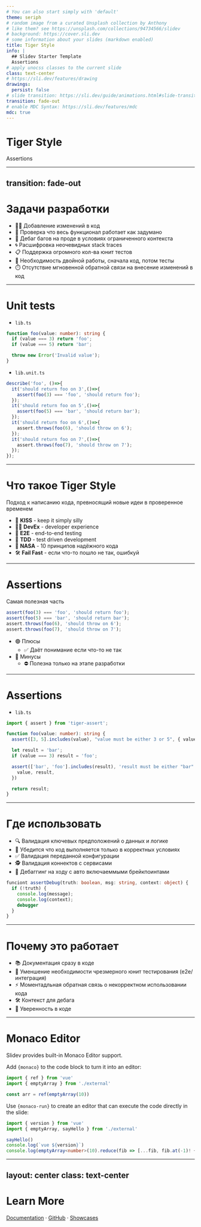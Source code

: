 ```yaml
---
# You can also start simply with 'default'
theme: seriph
# random image from a curated Unsplash collection by Anthony
# like them? see https://unsplash.com/collections/94734566/slidev
# background: https://cover.sli.dev
# some information about your slides (markdown enabled)
title: Tiger Style
info: |
  ## Slidev Starter Template
  Assertions
# apply unocss classes to the current slide
class: text-center
# https://sli.dev/features/drawing
drawings:
  persist: false
# slide transition: https://sli.dev/guide/animations.html#slide-transitions
transition: fade-out
# enable MDC Syntax: https://sli.dev/features/mdc
mdc: true
---
```


# Tiger Style

Assertions

---
transition: fade-out
---

# Задачи разработки

- 🧑‍💻 Добавление изменений в код
- 🧩 Проверка что весь функционал работает как задумано
- 🐛 Дебаг багов на проде в условиях ограниченного контекcта
- 🌀 Расшифровка неочевидных stack traces
- 📋 Поддержка огромного кол-ва юнит тестов
- 🤦 Необходимость двойной работы, сначала код, потом тесты
- ⏱️  Отсутствие мгновенной обратной связи на внесение изменений в код

<!--
Есть множество проблем/задач с которыми приходится сталкиваться в процессе поддержки продукта. Существующие решения безусловно облегчают работу но так же привносят свои ограничения и проблемы с которыми часто приходится боросться отдельно что в итоге может привести к двойной работе
-->

---

# Unit tests

- `lib.ts`
```ts
function foo(value: number): string {
  if (value === 3) return 'foo';
  if (value === 5) return 'bar';

  throw new Error('Invalid value');
}
```

- `lib.unit.ts`
```ts
describe('foo', ()=>{
  it('should return foo on 3',()=>{
    assert(foo(3) === 'foo', 'should return foo');
  });
  it('should return foo on 5',()=>{
    assert(foo(5) === 'bar', 'should return bar');
  });
  it('should return foo on 6',()=>{
    assert.throws(foo(6), 'should throw on 6');
  });
  it('should return foo on 7',()=>{
    assert.throws(foo(7), 'should throw on 7');
  });
});
```

<!--
Синтетический пример того как обычно выглядит проект. Код с какой-то функциональностью которую нам надо проверить и юнит тесты которые проверяют эту функциональность. При этом качество юнит тестов условно зависит от фантазии автора на момент написание и не гарантирует покрытие всех возможных крайних случаев
-->

---

# Что такое Tiger Style

Подход к написанию кода, превносящий новые идеи в проверенное временем

- 🤹 **KISS** - keep it simply silly
- 🧑‍💻 **DevEx** - developer experience
- 👶 **E2E** - end-to-end testing
- 📝 **TDD** - test driven development
- 🚀 **NASA** - 10 принципов надёжного кода
- 🛠 **Fail Fast** - если что-то пошло не так, ошибкуй
---

# Assertions

Самая полезная часть

```ts
assert(foo(3) === 'foo', 'should return foo');
assert(foo(5) === 'bar', 'should return bar');
assert.throws(foo(6), 'should throw on 6');
assert.throws(foo(7), 'should throw on 7');
```

- 🟢 Плюсы
  - ✅ Даёт понимание если что-то не так
- 🔴 Минусы
  - ⛔ Полезна только на этапе разработки

---

# Assertions

- `lib.ts`

```ts
import { assert } from 'tiger-assert';

function foo(value: number): string {
  assert([3, 5].includes(value), "value must be either 3 or 5", { value });

  let result = 'bar';
  if (value === 3) result = 'foo';

  assert(['bar', 'foo'].includes(result), 'result must be either "bar" or "foo"', {
    value, result,
  })

  return result;
}
```

---

# Где использовать

- 🔍 Валидация ключевых предположений о данных и логике
- 🚦 Убедится что код выполняется только в корректных условиях
- ✅ Валидация переданной конфигурации
- 🕵️ Валидация коннектов с сервисами
- 🐞 Дебаггинг на ходу с авто включаеммыми брейкпоинтами

```ts
funciont assertDebug(truth: boolean, msg: string, context: object) {
  if (!truth) {
    console.log(message);
    console.log(context);
    debugger
  }
}
```


<!--
"Assertions привносит строгость в поток выполнения/использования кода через валидацию данных и условий при этом не фиксируя реализацию кучей отдельно лежажих юнит тестов. Если нужно что-то поменять, ничего не нужно искать, вся ключавая логики и ограничения доступны прямо на месте и позволяют легче принимать решения о внесении изменений"
-->
---

# Почему это работает

- 📚 Документация сразу в коде
- 🧹 Уменшение необходимости чрезмерного юнит тестирования (e2e/интеграция)
- ⚡ Моментадльная обратная связь о некорректном использовании кода
- 🛠️ Контекст для дебага
- 💪 Уверенность в коде 

<!--
Assertions сразу говорят как код предполагается использовать, не как он работает. Так же можно расставлять assert на инварианты, когда мы говорим как код точно не предполагается использовать. Документация которая сама выскочет и расскажет о себе моментально при попытке неправильного использования кода. Такую не требуется допольнительных усилий чтобы читать. Контекст для дебага сразу приложенный к ошибке с данными вызвавшими проблему. Когда код пыполняется и ни один assert не срабатывает это дает уверенность в том что всё работает так как надо. Плюс даже если случится крайний случай, то будет предоставлен полезный контекст и возможность воспроизвести и найти баг с меньшими усилиями
-->

---

# Monaco Editor

Slidev provides built-in Monaco Editor support.

Add `{monaco}` to the code block to turn it into an editor:

```ts {monaco}
import { ref } from 'vue'
import { emptyArray } from './external'

const arr = ref(emptyArray(10))
```

Use `{monaco-run}` to create an editor that can execute the code directly in the slide:

```ts {monaco-run}
import { version } from 'vue'
import { emptyArray, sayHello } from './external'

sayHello()
console.log(`vue ${version}`)
console.log(emptyArray<number>(10).reduce(fib => [...fib, fib.at(-1)! + fib.at(-2)!], [1, 1]))
```

---
layout: center
class: text-center
---

# Learn More

[Documentation](https://sli.dev) · [GitHub](https://github.com/slidevjs/slidev) · [Showcases](https://sli.dev/resources/showcases)

<PoweredBySlidev mt-10 />
